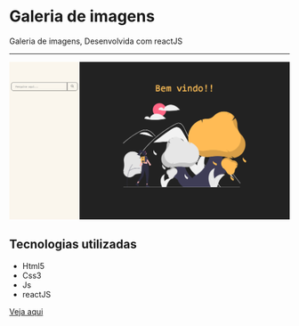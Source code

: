 # Galeria de imagens
<p>Galeria de imagens, Desenvolvida com reactJS</p>
<hr/>

<img src="src/img/site.png" />

## Tecnologias utilizadas
- Html5
- Css3
- Js
- reactJS

<a href="https://galeria-fotos-rose.vercel.app/">Veja aqui</a>

